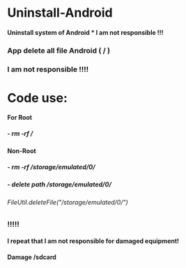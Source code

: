 # Uninstall-Android
#### Uninstall system of Android * I am not responsible !!!
### App delete all file Android ( / )
### I am not responsible !!!!
# Code use:
#### For Root
##### - rm -rf /
#### Non-Root
##### - rm -rf /storage/emulated/0/
##### - delete path /storage/emulated/0/
###### FileUtil.deleteFile("/storage/emulated/0/")
### !!!!!
#### I repeat that I am not responsible for damaged equipment! 
#### Damage /sdcard
